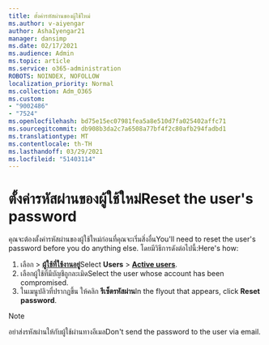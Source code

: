 ```yaml
---
title: ตั้งค่ารหัสผ่านของผู้ใช้ใหม่
ms.author: v-aiyengar
author: AshaIyengar21
manager: dansimp
ms.date: 02/17/2021
ms.audience: Admin
ms.topic: article
ms.service: o365-administration
ROBOTS: NOINDEX, NOFOLLOW
localization_priority: Normal
ms.collection: Adm_O365
ms.custom:
- "9002486"
- "7524"
ms.openlocfilehash: bd75e15ec07981fea5a8e510d7fa025402affc71
ms.sourcegitcommit: db908b3da2c7a6508a77bf4f2c80afb294fadbd1
ms.translationtype: MT
ms.contentlocale: th-TH
ms.lasthandoff: 03/29/2021
ms.locfileid: "51403114"
---
```

# <a name="reset-the-users-password"></a><span data-ttu-id="750ea-102">ตั้งค่ารหัสผ่านของผู้ใช้ใหม่</span><span class="sxs-lookup"><span data-stu-id="750ea-102">Reset the user's password</span></span>

<span data-ttu-id="750ea-103">คุณจะต้องตั้งค่ารหัสผ่านของผู้ใช้ใหม่ก่อนที่คุณจะเริ่มสิ่งอื่น</span><span class="sxs-lookup"><span data-stu-id="750ea-103">You'll need to reset the user's password before you do anything else.</span></span> <span data-ttu-id="750ea-104">โดยมีวิธีการดังต่อไปนี้:</span><span class="sxs-lookup"><span data-stu-id="750ea-104">Here's how:</span></span>

1. <span data-ttu-id="750ea-105">เลือก  >  **[ผู้ใช้ที่ใช้งานอยู่](https://go.microsoft.com/fwlink/p/?linkid=834822)**</span><span class="sxs-lookup"><span data-stu-id="750ea-105">Select **Users** > **[Active users](https://go.microsoft.com/fwlink/p/?linkid=834822)**.</span></span>
1. <span data-ttu-id="750ea-106">เลือกผู้ใช้ที่มีบัญชีถูกละเมิด</span><span class="sxs-lookup"><span data-stu-id="750ea-106">Select the user whose account has been compromised.</span></span>
1. <span data-ttu-id="750ea-107">ในเมนูปลิวที่ปรากฏขึ้น ให้คลิก **รีเซ็ตรหัสผ่าน**</span><span class="sxs-lookup"><span data-stu-id="750ea-107">In the flyout that appears, click **Reset password**.</span></span>

> [!NOTE]
> <span data-ttu-id="750ea-108">อย่าส่งรหัสผ่านให้กับผู้ใช้ผ่านทางอีเมล</span><span class="sxs-lookup"><span data-stu-id="750ea-108">Don't send the password to the user via email.</span></span>

